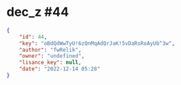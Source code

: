 
# dec_z #44
                
```JSON
{
    "id": 44,
    "key": "oBdQdWwTyU!6zQnMqAdQrJaK!5vDaRsRoAyUb^3w",
    "author": "fwRelik",
    "owner": "undefined",
    "lisance_key": null,
    "date": "2022-12-14 05:28"
}
```
    